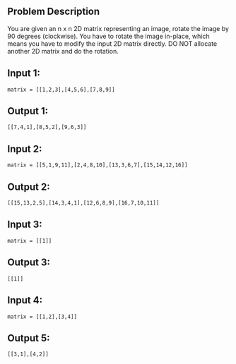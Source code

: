 ## Problem Description

You are given an n x n 2D matrix representing an image, rotate the image by 90 degrees (clockwise).
You have to rotate the image in-place, which means you have to modify the input 2D matrix directly. 
DO NOT allocate another 2D matrix and do the rotation.

## Input 1: 
    matrix = [[1,2,3],[4,5,6],[7,8,9]]
## Output 1: 
    [[7,4,1],[8,5,2],[9,6,3]]

## Input 2: 
    matrix = [[5,1,9,11],[2,4,8,10],[13,3,6,7],[15,14,12,16]]
## Output 2: 
    [[15,13,2,5],[14,3,4,1],[12,6,8,9],[16,7,10,11]]

## Input 3: 
    matrix = [[1]]
## Output 3: 
    [[1]]

## Input 4: 
    matrix = [[1,2],[3,4]]
## Output 5: 
    [[3,1],[4,2]]
